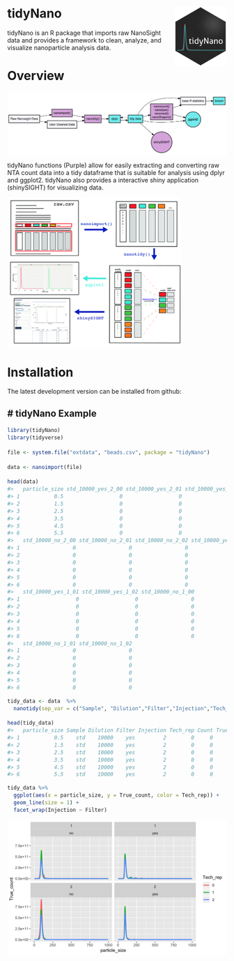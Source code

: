 
tidyNano <img src="man/figures/tidyNano.png" align="right" width = "120" />
===========================================================================

tidyNano is an R package that imports raw NanoSight data and provides a framework to clean, analyze, and visualize nanoparticle analysis data.

Overview
========

<img src="man/figures/tidyNano_Schema.png" align="center" width = "600"/>

tidyNano functions (Purple) allow for easily extracting and converting raw NTA count data into a tidy dataframe that is suitable for analysis using dplyr and ggplot2. tidyNano also provides a interactive shiny application (shinySIGHT) for visualizing data.

<img src="man/figures/tidyNano_workflow.png" align="center" width = "400"/>

Installation
============

The latest development version can be installed from github:

\# tidyNano Example
-------------------

``` r
library(tidyNano)
library(tidyverse)

file <- system.file("extdata", "beads.csv", package = "tidyNano")

data <- nanoimport(file)  

head(data)
#>   particle_size std_10000_yes_2_00 std_10000_yes_2_01 std_10000_yes_2_02
#> 1           0.5                  0                  0                  0
#> 2           1.5                  0                  0                  0
#> 3           2.5                  0                  0                  0
#> 4           3.5                  0                  0                  0
#> 5           4.5                  0                  0                  0
#> 6           5.5                  0                  0                  0
#>   std_10000_no_2_00 std_10000_no_2_01 std_10000_no_2_02 std_10000_yes_1_00
#> 1                 0                 0                 0                  0
#> 2                 0                 0                 0                  0
#> 3                 0                 0                 0                  0
#> 4                 0                 0                 0                  0
#> 5                 0                 0                 0                  0
#> 6                 0                 0                 0                  0
#>   std_10000_yes_1_01 std_10000_yes_1_02 std_10000_no_1_00
#> 1                  0                  0                 0
#> 2                  0                  0                 0
#> 3                  0                  0                 0
#> 4                  0                  0                 0
#> 5                  0                  0                 0
#> 6                  0                  0                 0
#>   std_10000_no_1_01 std_10000_no_1_02
#> 1                 0                 0
#> 2                 0                 0
#> 3                 0                 0
#> 4                 0                 0
#> 5                 0                 0
#> 6                 0                 0
```

``` r
tidy_data <- data  %>% 
  nanotidy(sep_var = c("Sample", "Dilution","Filter","Injection","Tech_rep"))

head(tidy_data)
#>   particle_size Sample Dilution Filter Injection Tech_rep Count True_count
#> 1           0.5    std    10000    yes         2        0     0          0
#> 2           1.5    std    10000    yes         2        0     0          0
#> 3           2.5    std    10000    yes         2        0     0          0
#> 4           3.5    std    10000    yes         2        0     0          0
#> 5           4.5    std    10000    yes         2        0     0          0
#> 6           5.5    std    10000    yes         2        0     0          0
```

``` r
tidy_data %>% 
  ggplot(aes(x = particle_size, y = True_count, color = Tech_rep)) +
  geom_line(size = 1) +
  facet_wrap(Injection ~ Filter)
```

![](man/figures/unnamed-chunk-5-1.png)
